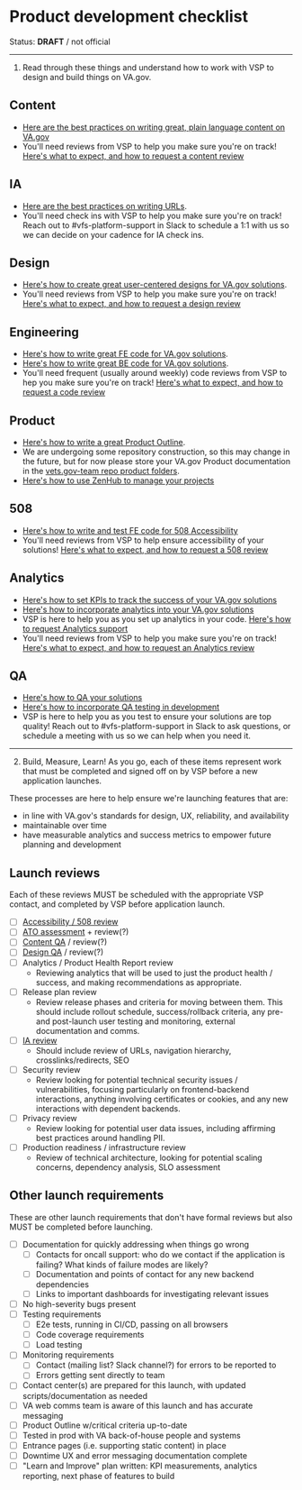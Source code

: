 # Product development checklist

Status: **DRAFT** / not official

---

1. Read through these things and understand how to work with VSP to design and build things on VA.gov.

## Content
- [Here are the best practices on writing great, plain language content on VA.gov](https://design.va.gov/content-style-guide/)
- You'll need reviews from VSP to help you make sure you're on track! [Here's what to expect, and how to request a content review](https://github.com/department-of-veterans-affairs/va.gov-team/blob/master/Practice%20Areas/Content/content-review-process.md)

## IA
- [Here are the best practices on writing URLs](https://github.com/department-of-veterans-affairs/vets.gov-team/blob/master/Practice%20Areas/Information%20Architecture/URL%20Creation%20Process%20and%20Guidelines.md).
- You'll need check ins with VSP to help you make sure you're on track! Reach out to #vfs-platform-support in Slack to schedule a 1:1 with us so we can decide on your cadence for IA check ins.

## Design
- [Here's how to create great user-centered designs for VA.gov solutions](https://design.va.gov/documentation/designers).
- You'll need reviews from VSP to help you make sure you're on track! [Here's what to expect, and how to request a design review](https://github.com/department-of-veterans-affairs/va.gov-vfs-teams/blob/master/Request-Reviews/request-design-qa.md)

## Engineering
- [Here's how to write great FE code for VA.gov solutions](https://department-of-veterans-affairs.github.io/veteran-facing-services-tools/).
- [Here's how to write great BE code for VA.gov solutions](https://github.com/department-of-veterans-affairs/vets.gov-team/tree/master/Practice%20Areas/Engineering/Backend).
- You'll need frequent (usually around weekly) code reviews from VSP to hep you make sure you're on track! [Here's what to expect, and how to request a code review](https://github.com/department-of-veterans-affairs/va.gov-team/blob/master/Practice%20Areas/Engineering/code_review_guidelines.md)

## Product
- [Here's how to write a great Product Outline](https://github.com/department-of-veterans-affairs/vets.gov-team/blob/master/Practice%20Areas/Product/ProductOutline.md).
- We are undergoing some repository construction, so this may change in the future, but for now please store your VA.gov Product documentation in the [vets.gov-team repo product folders](https://github.com/department-of-veterans-affairs/vets.gov-team/tree/master/Products).
- [Here's how to use ZenHub to manage your projects](https://github.com/department-of-veterans-affairs/va.gov-vfs-teams/blob/master/Onboarding/zenhub_product_management.pdf)

## 508
- [Here's how to write and test FE code for 508 Accessibility](https://github.com/department-of-veterans-affairs/va.gov-vfs-teams/blob/master/Onboarding/508-accessibility-best-practices.md)
- You'll need reviews from VSP to help ensure accessibility of your solutions! [Here's what to expect, and how to request a 508 review](/)

## Analytics
- [Here's how to set KPIs to track the success of your VA.gov solutions](/)
- [Here's how to incorporate analytics into your VA.gov solutions](/)
- VSP is here to help you as you set up analytics in your code. [Here's how to request Analytics support](/)
- You'll need reviews from VSP to help you make sure you're on track! [Here's what to expect, and how to request an Analytics review](/)

## QA

- [Here's how to QA your solutions](https://github.com/department-of-veterans-affairs/vets.gov-team/blob/master/Practice%20Areas/QA/How%20To%20Coordinate%20QA%20Testing.md)
- [Here's how to incorporate QA testing in development](https://github.com/department-of-veterans-affairs/va.gov-vfs-teams/tree/master/DeveloperDocs/testing)
- VSP is here to help you as you test to ensure your solutions are top quality! Reach out to #vfs-platform-support in Slack to ask questions, or schedule a meeting with us so we can help when you need it.

---

2. Build, Measure, Learn! As you go, each of these items represent work that must be completed and signed off on by VSP before a new application launches.

These processes are here to help ensure we're launching features that are:
* in line with VA.gov's standards for design, UX, reliability, and availability
* maintainable over time
* have measurable analytics and success metrics to empower future planning and development

## Launch reviews

Each of these reviews MUST be scheduled with the appropriate VSP contact, and completed by VSP before application launch.

- [ ]   [Accessibility / 508 review](https://github.com/department-of-veterans-affairs/va.gov-vfs-teams/blob/master/Request-Reviews/request-508-review.md)
- [ ]   [ATO assessment](https://github.com/department-of-veterans-affairs/va.gov-vfs-teams/blob/master/Request-Reviews/request-ato-reviews.md) + review(?)
- [ ]   [Content QA](https://github.com/department-of-veterans-affairs/va.gov-vfs-teams/blob/master/Request-Reviews/request-content-qa.md) / review(?)
- [ ]   [Design QA](https://github.com/department-of-veterans-affairs/va.gov-vfs-teams/blob/master/Request-Reviews/request-design-qa.md) / review(?)
- [ ]   Analytics / Product Health Report review
    *   Reviewing analytics that will be used to just the product health / success, and making recommendations as appropriate.
- [ ]   Release plan review
    *   Review release phases and criteria for moving between them. This should include rollout schedule, success/rollback criteria, any pre- and post-launch user testing and monitoring, external documentation and comms.
- [ ]   [IA review](https://github.com/department-of-veterans-affairs/va.gov-vfs-teams/blob/master/Request-Reviews/request-ia-review.md)
    *   Should include review of URLs, navigation hierarchy, crosslinks/redirects, SEO
- [ ]   Security review
    *   Review looking for potential technical security issues / vulnerabilities, focusing particularly on frontend-backend interactions, anything involving certificates or cookies, and any new interactions with dependent backends.
- [ ]   Privacy review
    *   Review looking for potential user data issues, including affirming best practices around handling PII.
- [ ]   Production readiness / infrastructure review
    *   Review of technical architecture, looking for potential scaling concerns, dependency analysis, SLO assessment
    
## Other launch requirements

These are other launch requirements that don't have formal reviews but also MUST be completed before launching.

- [ ]   Documentation for quickly addressing when things go wrong
    - [ ]   Contacts for oncall support: who do we contact if the application is failing? What kinds of failure modes are likely?
    - [ ]   Documentation and points of contact for any new backend dependencies
    - [ ]   Links to important dashboards for investigating relevant issues
- [ ]   No high-severity bugs present
- [ ]   Testing requirements
    - [ ]   E2e tests, running in CI/CD, passing on all browsers
    - [ ]   Code coverage requirements
    - [ ]   Load testing
- [ ]   Monitoring requirements
    - [ ]   Contact (mailing list? Slack channel?) for errors to be reported to
    - [ ]   Errors getting sent directly to team
- [ ]   Contact center(s) are prepared for this launch, with updated scripts/documentation as needed
- [ ]   VA web comms team is aware of this launch and has accurate messaging
- [ ]   Product Outline w/critical criteria up-to-date
- [ ]   Tested in prod with VA back-of-house people and systems
- [ ]   Entrance pages (i.e. supporting static content) in place
- [ ]   Downtime UX and error messaging documentation complete
- [ ]   "Learn and Improve" plan written: KPI measurements, analytics reporting, next phase of features to build
